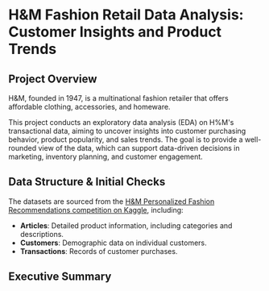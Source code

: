 # H&M Fashion Retail Data Analysis: Customer Insights and Product Trends

## Project Overview
H&M, founded in 1947, is a multinational fashion retailer that offers affordable clothing, accessories, and homeware. 

This project conducts an exploratory data analysis (EDA) on H%M's transactional data, aiming to uncover insights into customer purchasing behavior, product popularity, and sales trends. The goal is to provide a well-rounded view of the data, which can support data-driven decisions in marketing, inventory planning, and customer engagement.

## Data Structure & Initial Checks
The datasets are sourced from the [H&M Personalized Fashion Recommendations competition on Kaggle](https://www.kaggle.com/competitions/h-and-m-personalized-fashion-recommendations/data), including:
- **Articles**: Detailed product information, including categories and descriptions.
- **Customers**: Demographic data on individual customers.
- **Transactions**: Records of customer purchases.

## Executive Summary